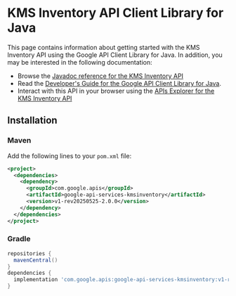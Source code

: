 # KMS Inventory API Client Library for Java



This page contains information about getting started with the KMS Inventory API
using the Google API Client Library for Java. In addition, you may be interested
in the following documentation:

* Browse the [Javadoc reference for the KMS Inventory API][javadoc]
* Read the [Developer's Guide for the Google API Client Library for Java][google-api-client].
* Interact with this API in your browser using the [APIs Explorer for the KMS Inventory API][api-explorer]

## Installation

### Maven

Add the following lines to your `pom.xml` file:

```xml
<project>
  <dependencies>
    <dependency>
      <groupId>com.google.apis</groupId>
      <artifactId>google-api-services-kmsinventory</artifactId>
      <version>v1-rev20250525-2.0.0</version>
    </dependency>
  </dependencies>
</project>
```

### Gradle

```gradle
repositories {
  mavenCentral()
}
dependencies {
  implementation 'com.google.apis:google-api-services-kmsinventory:v1-rev20250525-2.0.0'
}
```

[javadoc]: https://googleapis.dev/java/google-api-services-kmsinventory/latest/index.html
[google-api-client]: https://github.com/googleapis/google-api-java-client/
[api-explorer]: https://developers.google.com/apis-explorer/#p/kmsinventory/v1/
